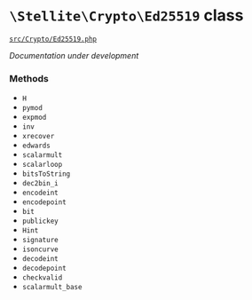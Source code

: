 # `\Stellite\Crypto\Ed25519` class

[`src/Crypto/Ed25519.php`](https://github.com/stellitecoin/stellitephp/tree/master/src/Crypto/Ed25519.php)

*Documentation under development*

### Methods

 - `H`
 - `pymod`
 - `expmod`
 - `inv`
 - `xrecover`
 - `edwards`
 - `scalarmult`
 - `scalarloop`
 - `bitsToString`
 - `dec2bin_i`
 - `encodeint`
 - `encodepoint`
 - `bit`
 - `publickey`
 - `Hint`
 - `signature`
 - `isoncurve`
 - `decodeint`
 - `decodepoint`
 - `checkvalid`
 - `scalarmult_base`